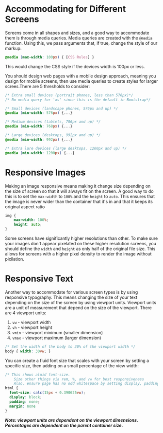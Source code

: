 # Accommodating for Different Screens

Screens come in all shapes and sizes, and a good way to accommodate them is through media queries. Media queries are created with the `@media` function. Using this, we pass arguments that, if true, change the style of our markup.

```CSS
@media (max-width: 100px) { [CSS Rules] }
```

This would change the CSS style if the devices width is 100px or less.

You should design web pages with a mobile design approach, meaning you design for mobile screens, then use media queries to create styles for larger screes.There are 5 thresholds to consider:

```CSS
/* Extra small devices (portrait phones, less than 576px)*/
/* No media query for 'xs' since this is the default in Bootstrap*/

/* Small devices (landscape phones, 576px and up) */
@media (min-width: 576px) {...}

/* Medium devices (tablets, 786px and up) */
@media (min-width: 768px) {...}

/* Large devices (desktops, 992px and up) */
@media (min-width: 992px) {...}

/* Extra lare devices (large desktops, 1200px and up) */
@media (min-width: 1200px) {...}
```

# Responsive Images

Making an image responsive means making it change size depending on the size of screen so that it will always fit on the screen. A good way to do this is to set the `max-width` to `100%` and the `height` to `auto`. This ensures that the image is never wider than the container that it's in and that it keeps its original aspect ratio

```CSS
img {
    max-width: 100%;
    height: auto;
}
```

Some screens have significantly higher resolutions than other. To make sure your images don't appear pixelated on these higher resolution screens, you should define the `width` and `height` as only half of the original file size. This allows for screens with a higher pixel density to render the image without pixilation.

# Responsive Text

Another way to accommodate for various screen types is by using responsive typography. This means changing the size of your text depending on the size of the screen by using viewport units. Viewport units are a unit of measurement that depend on the size of the viewport. There are 4 viewport units:

1.  `vw` - viewport width
2.  `vh` - viewport height
3.  `vmin` - viewport minimum (smaller dimension)
4.  `vmax` - viewport maximum (larger dimension)

```CSS
/* Set the width of the body to 30% of the viewport width */
body { width: 30vw; }
```

You can create a fluid font size that scales with your screen by setting a specific size, then adding on a small percentage of the view width:

```CSS
/* This shows aluid font-size.
	Size other things via rem, %, and vw for best responsiveness
	Also, ensure page has no odd whitespace by setting display, padding, and margin */
html {
  font-size: calc(15px + 0.390625vw);
  display: block;
  padding: none;
  margin: none
}
```

***Note: viewport units are dependent on the viewport dimensions. Percentages are dependent on the parent container size.***